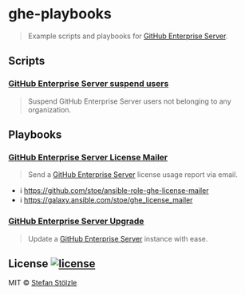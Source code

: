 # ghe-playbooks
> Example scripts and playbooks for [GitHub Enterprise Server](https://enterprise.github.com).


## Scripts
### [GitHub Enterprise Server suspend users](./scripts/suspend-users)
> Suspend GitHub Enterprise Server users not belonging to any organization.


## Playbooks
### [GitHub Enterprise Server License Mailer](./playbooks/license-mailer)
> Send a [GitHub Enterprise Server](https://enterprise.github.com/) license usage report via email.
- :information_source: https://github.com/stoe/ansible-role-ghe-license-mailer
- :information_source: https://galaxy.ansible.com/stoe/ghe_license_mailer

### [GitHub Enterprise Server Upgrade](./playbooks/upgrade)
> Update a [GitHub Enterprise Server](https://enterprise.github.com/) instance with ease.


## License [![license](https://img.shields.io/github/license/stoe/ghe-playbooks.svg)](https://github.com/stoe/ghe-playbooks/blob/master/license)
MIT © [Stefan Stölzle](https://github.com/stoe)
